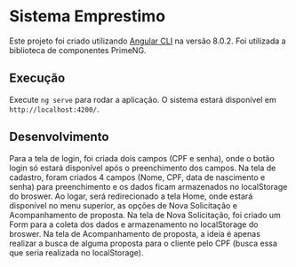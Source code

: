 # Sistema Emprestimo

Este projeto foi criado utilizando [Angular CLI](https://github.com/angular/angular-cli) na versão 8.0.2. Foi utilizada a biblioteca de componentes PrimeNG.

## Execução
 
Execute `ng serve` para rodar a aplicação. O sistema estará disponível em `http://localhost:4200/`.

## Desenvolvimento

Para a tela de login, foi criada dois campos (CPF e senha), onde o botão login só estará disponível após o preenchimento dos campos. 
Na tela de cadastro, foram criados 4 campos (Nome, CPF, data de nascimento e senha) para preenchimento e os dados ficam armazenados no localStorage do broswer.
Ao logar, será redirecionado a tela Home, onde estará disponível no menu superior, as opções de Nova Solicitação e Acompanhamento de proposta.
Na tela de Nova Solicitação, foi criado um Form para a coleta dos dados e armazenamento no localStorage do broswer.
Na tela de Acompanhamento de proposta, a ideia é apenas realizar a busca de alguma proposta para o cliente pelo CPF (busca essa que seria realizada no localStorage). 
